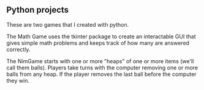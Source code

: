 ## Python projects

These are two games that I created with python. 

The Math Game uses the tkinter package to create an interactable GUI that gives simple math problems and keeps track of how many are answered correctly. 

The NimGame starts with one or more "heaps" of one or more items (we'll call them balls). Players take turns with the computer removing one or more balls from any heap. If the player removes the last ball before the computer they win.

